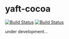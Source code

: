 # yaft-cocoa

[![Build Status](https://travis-ci.com/uobikiemukot/yaft-cocoa.svg?branch=master)](https://travis-ci.com/uobikiemukot/yaft-cocoa)
[![Build Status](https://travis-ci.com/uobikiemukot/yaft-cocoa.svg?branch=develop)](https://travis-ci.com/uobikiemukot/yaft-cocoa)

under development...
